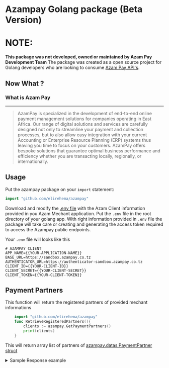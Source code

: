 # Azampay Golang package (Beta Version)

# NOTE:
**This package was not developed, owned or maintained by Azam Pay Development Team**
The package was created as a open source project for Golang developers who are looking to consume [Azam Pay API's](https://developerdocs.azampay.co.tz/redoc). 

## Now What ?
### What is Azam Pay
---
> AzamPay is specialized in the development of end-to-end online payment management solutions for companies operating in East Africa. Our range of digital solutions and services are carefully designed not only to streamline your payment and collection processes, but to also allow easy integration with your current Accounting or Enterprise Resource Planning (ERP) systems thus leaving you time to focus on your customers. AzamPay offers bespoke solutions that guarantee optimal business performance and efficiency whether you are transacting locally, regionally, or internationally.

## Usage

Put the azampay package on your `import` statement:

```go
import "github.com/elirehema/azampay"
```

Download and modify the [.env file](https://github.com/elirehema/azampay/blob/master/.env) with the Azam Client information provided in you Azam Mechant application. Put the `.env` file in the root directory of your golang app. With right information provided in `.env` file the package will take care or creating and generating the access token required to access the Azampay public endpoints. 

Your `.env` file will looks like this
```.env
# AZAMPAY CLIENT
APP_NAME={{YOUR-APPLICATION-NAME}}
BASE_URL=https://sandbox.azampay.co.tz
AUTHENTICATOR_URL=https://authenticator-sandbox.azampay.co.tz
CLIENT_ID={{YOUR-CLIENT-ID}}
CLIENT_SECRET={{YOUR-CLIENT-SECRET}}
CLIENT_TOKEN={{YOUR-CLIENT-TOKEN}}

```

## Payment Partners
This function will return the registered partners of provided mechant informations 

```go
    import "github.com/elirehema/azampay"
    func RetrieveRegisteredPartners(){
        clients := azampay.GetPaymentPartners()
        print(clients)
    }

```
This will return array list of partners of [azampay.datas.PaymentPartner struct](https://github.com/elirehema/azampay/blob/master/datas/d_partner.go)

<details>
    <summary> Sample Response example </summary>

```json
[
   {
      "id": "6ebafc56-6d4d-4265-a8d4-c0e1e7806c19",
      "logoUrl": "https://azampay-sarafutest.s3.eu-central-1.amazonaws.com/azampesa.png",
      "partnerName": "Azampesa",
      "provider": 5,
      "vendorName": "your@mechane.email_com",
      "paymentVendorId": "your-payment-vendor-id",
      "paymentPartnerId": "08d997ae-1961-4c32-8b2f-e00f53003b00",
      "paymentAcknowledgmentRoute": "https://your/callback/endpoint",
      "currency": "TZS",
      "status": "1",
      "vendorType": "seller"
   },
   {
      "id": "bbb6121c-b158-4078-aa09-67a584100746",
      "logoUrl": "https://pg-vnext-banners.s3.eu-central-1.amazonaws.com/vnext-images/pgvnext-payment-images/halopesa.svg",
      "partnerName": "HaloPesa",
      "provider": 4,
      "vendorName": "your@mechane.email_com",
      "paymentVendorId": "your-payment-vendor-id",
      "paymentPartnerId": "08d99549-2d49-4694-8320-f60b4e76be6a",
      "paymentAcknowledgmentRoute": "https://your/callback/endpoint",
      "currency": "TZS",
      "status": "1",
      "vendorType": "seller"
   },
   {
      "id": "bf61faec-1421-4e93-bc5b-41090fde3aa9",
      "logoUrl": "https://pg-vnext-banners.s3.eu-central-1.amazonaws.com/vnext-images/pgvnext-payment-images/tigopesa.svg",
      "partnerName": "Tigopesa",
      "provider": 3,
      "vendorName": "your@mechane.email_com",
      "paymentVendorId": "your-payment-vendor-id",
      "paymentPartnerId": "8f2b5341-78c1-4aa2-a8a4-0e1fbe263f1c",
      "paymentAcknowledgmentRoute": "https://your/callback/endpoint",
      "currency": "TZS",
      "status": "1",
      "vendorType": "seller"
   },
   {
      "id": "e21d2941-804f-42e6-a547-66bbbfc7d533",
      "logoUrl": "https://pg-vnext-banners.s3.eu-central-1.amazonaws.com/vnext-images/pgvnext-payment-images/airtel.svg",
      "partnerName": "Airtel",
      "provider": 2,
      "vendorName": "your@mechane.email_com",
      "paymentVendorId": "your-payment-vendor-id",
      "paymentPartnerId": "08d9945a-c9df-4834-876e-04b2df375d8e",
      "paymentAcknowledgmentRoute": "https://your/callback/endpoint",
      "currency": "TZS",
      "status": "1",
      "vendorType": "seller"
   }
]

```


</detail>